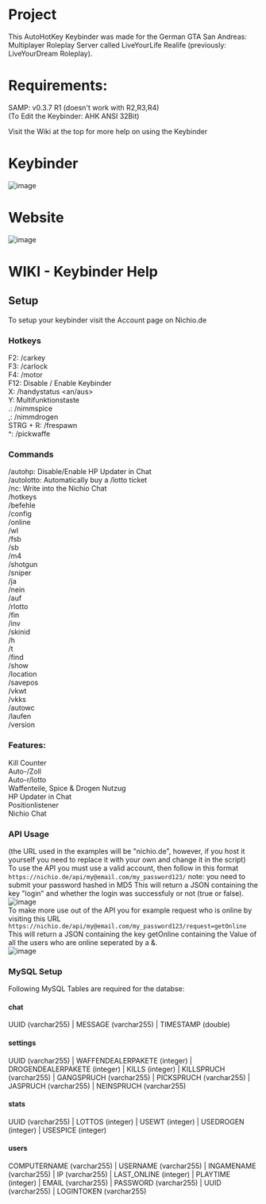 # Project
This AutoHotKey Keybinder was made for the German GTA San Andreas: Multiplayer Roleplay Server called LiveYourLife Realife (previously: LiveYourDream Roleplay).

# Requirements:
SAMP: v0.3.7 R1 (doesn't work with R2,R3,R4)  
(To Edit the Keybinder: AHK ANSI 32Bit)

Visit the Wiki at the top for more help on using the Keybinder

# Keybinder
![image](https://user-images.githubusercontent.com/31670615/137601590-051cf4e3-502b-4b7e-a1d6-6bb7ca37893f.png)

# Website
![image](https://user-images.githubusercontent.com/31670615/137601640-dba9611a-7fde-412d-9e07-d4a1be436352.png)

# WIKI - Keybinder Help

## Setup

To setup your keybinder visit the Account page on Nichio.de
### Hotkeys

F2: /carkey  
F3: /carlock  
F4: /motor  
F12: Disable / Enable Keybinder  
X: /handystatus <an/aus>  
Y: Multifunktionstaste  
.: /nimmspice  
,: /nimmdrogen  
STRG + R: /frespawn  
^: /pickwaffe  

### Commands
/autohp: Disable/Enable HP Updater in Chat  
/autolotto: Automatically buy a /lotto ticket  
/nc: Write into the Nichio Chat  
/hotkeys  
/befehle  
/config  
/online  
/wl  
/fsb  
/sb  
/m4  
/shotgun  
/sniper  
/ja  
/nein  
/auf  
/rlotto  
/fin  
/inv  
/skinid  
/h  
/t  
/find  
/show  
/location  
/savepos  
/vkwt  
/vkks  
/autowc  
/laufen  
/version  

### Features:
Kill Counter  
Auto-/Zoll  
Auto-r/lotto  
Waffenteile, Spice & Drogen Nutzug  
HP Updater in Chat  
Positionlistener  
Nichio Chat  


### API Usage
(the URL used in the examples will be "nichio.de", however, if you host it yourself you need to replace it with your own and change it in the script)  
To use the API you must use a valid account, then follow in this format  
`https://nichio.de/api/my@email.com/my_password123/`
note: you need to submit your password hashed in MD5 This will return a JSON containing the key "login" and whether the login was successfuly or not (true or false).   
![image](https://user-images.githubusercontent.com/31670615/138897501-147f8095-bf1d-4bc7-9c39-ac8c497c9801.png)  
To make more use out of the API you for example request who is online by visiting this URL  
`https://nichio.de/api/my@email.com/my_password123/request=getOnline`
This will return a JSON containing the key getOnline containing the Value of all the users who are online seperated by a &.  
![image](https://user-images.githubusercontent.com/31670615/138897534-74d6c3c3-da01-43e7-9a81-b63cbb856537.png)  

### MySQL Setup

Following MySQL Tables are required for the databse:

#### chat

UUID (varchar255) | MESSAGE (varchar255) | TIMESTAMP (double)

#### settings

UUID (varchar255) | WAFFENDEALERPAKETE (integer) | DROGENDEALERPAKETE (integer) | KILLS (integer) | KILLSPRUCH (varchar255) | GANGSPRUCH (varchar255) | PICKSPRUCH (varchar255) | JASPRUCH (varchar255) | NEINSPRUCH (varchar255)

#### stats

UUID (varchar255) | LOTTOS (integer) | USEWT (integer) | USEDROGEN (integer) | USESPICE (integer)

#### users

COMPUTERNAME (varchar255) | USERNAME (varchar255) | INGAMENAME (varchar255) | IP (varchar255) | LAST_ONLINE (integer) | PLAYTIME (integer) | EMAIL (varchar255) | PASSWORD (varchar255) | UUID (varchar255) | LOGINTOKEN (varchar255)

